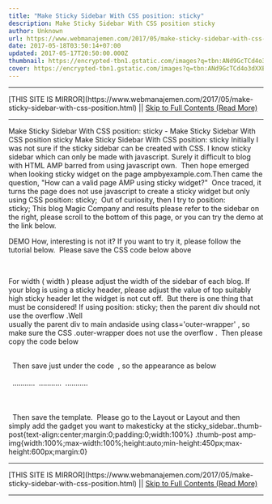 ```yaml
---
title: "Make Sticky Sidebar With CSS position: sticky"
description: Make Sticky Sidebar With CSS position sticky
author: Unknown
url: https://www.webmanajemen.com/2017/05/make-sticky-sidebar-with-css-position.html
date: 2017-05-18T03:50:14+07:00
updated: 2017-05-17T20:50:00.000Z
thumbnail: https://encrypted-tbn1.gstatic.com/images?q=tbn:ANd9GcTCd4o3dXXEcogeof29yBdsbadza7SUSm7H0RJ8N4Q5rDBGWB2LVQ
cover: https://encrypted-tbn1.gstatic.com/images?q=tbn:ANd9GcTCd4o3dXXEcogeof29yBdsbadza7SUSm7H0RJ8N4Q5rDBGWB2LVQ
---
```


<hr/> [THIS SITE IS MIRROR](https://www.webmanajemen.com/2017/05/make-sticky-sidebar-with-css-position.html) || <a href="https://www.webmanajemen.com/2017/05/make-sticky-sidebar-with-css-position.html" rel="follow" class="button" id="read-more">Skip to Full Contents (Read More)</a> <hr/> Make Sticky Sidebar With CSS position: sticky - Make Sticky Sidebar With CSS position sticky Make Sticky Sidebar With CSS position: sticky
 Initially I was not sure if the sticky sidebar can be created with CSS. I know sticky sidebar which can only be made with javascript. Surely it difficult to blog with HTML AMP barred from using javascript own. 
Then hope emerged when looking sticky widget on the page ampbyexample.com.Then came the question, "How can a valid page AMP using sticky widget?" 
Once traced, it turns the page does not use javascript to create a sticky widget but only using CSS position: sticky; 
Out of curiosity, then I try to position: sticky; This blog Magic Company and results please refer to the sidebar on the right, please scroll to the bottom of this page, or you can try the demo at the link below. 

DEMO
How, interesting is not it? If you want to try it, please follow the tutorial below. 
Please save the CSS code below above</head> 

<style type='text/css'> 
#sidebar-sticky { 
width: 300px; 
float: right; 
padding: 0; 
margin: 0 auto; 
position: -webkit-sticky; 
position: sticky; 
top: 10px; 
} 
</style> 
For width ( width ) please adjust the width of the sidebar of each blog. If your blog is using a sticky header, please adjust the value of top suitably high sticky header let the widget is not cut off. 
But there is one thing that must be considered! If using position: sticky; then the parent div should not use the overflow .Well usually the parent div to main andaside using class='outer-wrapper' , so make sure the CSS .outer-wrapper does not use the overflow . 
Then please copy the code below 

<div id='sidebar-sticky'> 
<b:section class='sticky_sidebar' id='sticky_sidebar' preferred='yes'/>
</div> 
Then save just under the code </aside> , so the appearance as below 

<aside itemprop='mainEntity' itemscope='itemscope' itemtype='https://schema.org/WPSideBar'> 
<div id='sidebar-right'> 
........... 
........... 
........... 
</div> 
</aside> 
<div id='sidebar-sticky'> 
<b:section class='sticky_sidebar' id='sticky_sidebar' preferred='yes'/>
</div> 
Then save the template. 
Please go to the Layout or Layout and then simply add the gadget you want to makesticky at the sticky_sidebar..thumb-post{text-align:center;margin:0;padding:0;width:100%} .thumb-post amp-img{width:100%;max-width:100%;height:auto;min-height:450px;max-height:600px;margin:0} <hr/> [THIS SITE IS MIRROR](https://www.webmanajemen.com/2017/05/make-sticky-sidebar-with-css-position.html) || <a href="https://www.webmanajemen.com/2017/05/make-sticky-sidebar-with-css-position.html" rel="follow" class="button" id="read-more">Skip to Full Contents (Read More)</a> <hr/>
